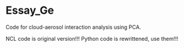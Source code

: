 # Essay_Ge
Code for cloud-aerosol interaction analysis using PCA.

NCL code is original version!!! Python code is rewrittened, use them!!!
